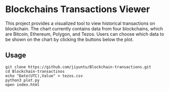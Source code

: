 # Blockchains Transactions Viewer
This project provides a visualized tool to view historical transactions on blockchain. The chart currently contains data from four blockchains, which are Bitcoin, Ethereum, Polygon, and Tezos. Users can choose which data to be shown on the chart by clicking the buttons below the plot.

## Usage
```
git clone https://github.com/jiyuntu/Blockchain-transactions.git
cd Blockchain-transactinos
echo "Date(UTC),Value" > tezos.csv
python3 plot.py
open index.html
```